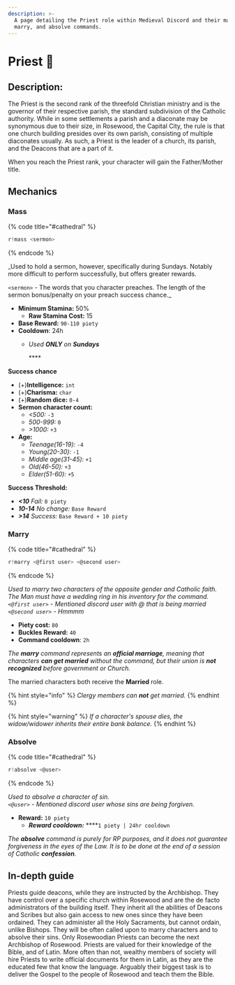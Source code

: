 ```yaml
---
description: >-
  A page detailing the Priest role within Medieval Discord and their mass,
  marry, and absolve commands.
---
```


# Priest 🙏

## Description:

The Priest is the second rank of the threefold Christian ministry and is the governor of their respective parish, the standard subdivision of the Catholic authority. While in some settlements a parish and a diaconate may be synonymous due to their size, in Rosewood, the Capital City, the rule is that one church building presides over its own parish, consisting of multiple diaconates usually. As such, a Priest is the leader of a church, its parish, and the Deacons that are a part of it. 

When you reach the Priest rank, your character will gain the Father/Mother title.

## Mechanics

### Mass

{% code title="\#cathedral" %}
```javascript
r!mass <sermon>
```
{% endcode %}

_Used to hold a sermon, however, specifically during Sundays. Notably more difficult to perform successfully, but offers greater rewards.  
  
`<sermon>` - The words that you character preaches. The length of the sermon bonus/penalty on your preach success chance._

* **Minimum Stamina:** 50%
  * **Raw Stamina Cost:** 15
* **Base Reward:** `90-110 piety`
* **Cooldown**: 24h
  * _Used **ONLY** on **Sundays**_

    \*\*\*\*

**Success chance**

* \(+\)**Intelligence:** `int`
* \(+\)**Charisma:** `char`
* \(+\)**Random dice:** `0-4`
* **Sermon character count:**
  * _&lt;500:_ `-3`
  * _500-999:_ `0`
  * _&gt;1000:_ `+3`
* **Age:**
  * _Teenage\(16-19\):_ `-4`
  * _Young\(20-30\):_ `-1`
  * _Middle age\(31-45\):_ `+1`
  * _Old\(46-50\):_ `+3`
  * _Elder\(51-60\):_ `+5`

**Success Threshold:**

* _**&lt;10** Fail:_ `0 piety`
* _**10-14** No change:_ `Base Reward`
* _**&gt;14** Success:_ `Base Reward + 10 piety`

### Marry

{% code title="\#cathedral" %}
```javascript
r!marry <@first user> <@second user>
```
{% endcode %}

_Used to marry two characters of the opposite gender and Catholic faith. The Man must have a wedding ring in his inventory for the command.  
`<@first user>` - Mentioned discord user with @ that is being married  
`<@second user>` - Hmmmm_

* **Piety cost:** `80`
* **Buckles Reward:** `40`
* **Command cooldown**: `2h`

_The **marry** command represents an **official marriage**, meaning that characters **can get married** without the command, but their union is **not recognized** before government or Church._

The married characters both receive the **Married** role.

{% hint style="info" %}
_Clergy members can **not** get married._
{% endhint %}

{% hint style="warning" %}
_If a character's spouse dies, the widow/widower inherits their entire bank balance._
{% endhint %}

### Absolve

{% code title="\#cathedral" %}
```javascript
r!absolve <@user>
```
{% endcode %}

_Used to absolve a character of sin.  
`<@user>` - Mentioned discord user whose sins are being forgiven._

* **Reward:** `10 piety`
  * _**Reward cooldown:**_ ****`1 piety | 24hr cooldown`

_The **absolve** command is purely for RP purposes, and it does not guarantee forgiveness in the eyes of the Law. It is to be done at the end of a session of Catholic **confession**._

## In-depth guide

Priests guide deacons, while they are instructed by the Archbishop. They have control over a specific church within Rosewood and are the de facto administrators of the building itself. They inherit all the abilities of Deacons and Scribes but also gain access to new ones since they have been ordained. They can administer all the Holy Sacraments, but cannot ordain, unlike Bishops. They will be often called upon to marry characters and to absolve their sins. Only Rosewoodian Priests can become the next Archbishop of Rosewood. Priests are valued for their knowledge of the Bible, and of Latin. More often than not, wealthy members of society will hire Priests to write official documents for them in Latin, as they are the educated few that know the language. Arguably their biggest task is to deliver the Gospel to the people of Rosewood and teach them the Bible.

